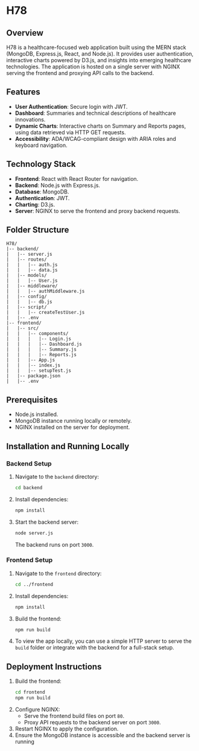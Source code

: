 # H78

## Overview
H78 is a healthcare-focused web application built using the MERN stack (MongoDB, Express.js, React, and Node.js). It provides user authentication, interactive charts powered by D3.js, and insights into emerging healthcare technologies. The application is hosted on a single server with NGINX serving the frontend and proxying API calls to the backend.

## Features
- **User Authentication**: Secure login with JWT.
- **Dashboard**: Summaries and technical descriptions of healthcare innovations.
- **Dynamic Charts**: Interactive charts on Summary and Reports pages, using data retrieved via HTTP GET requests.
- **Accessibility**: ADA/WCAG-compliant design with ARIA roles and keyboard navigation.

## Technology Stack
- **Frontend**: React with React Router for navigation.
- **Backend**: Node.js with Express.js.
- **Database**: MongoDB.
- **Authentication**: JWT.
- **Charting**: D3.js.
- **Server**: NGINX to serve the frontend and proxy backend requests.

## Folder Structure
```plaintext
H78/
|-- backend/
|   |-- server.js
|   |-- routes/
|   |   |-- auth.js
|   |   |-- data.js
|   |-- models/
|   |   |-- User.js
|   |-- middleware/
|   |   |-- authMiddleware.js
|   |-- config/
|   |   |-- db.js
|   |-- script/
|   |   |-- createTestUser.js
|   |-- .env
|-- frontend/
|   |-- src/
|   |   |-- components/
|   |   |   |-- Login.js
|   |   |   |-- Dashboard.js
|   |   |   |-- Summary.js
|   |   |   |-- Reports.js
|   |   |-- App.js
|   |   |-- index.js
|   |   |-- setupTest.js
|   |-- package.json
|   |-- .env
```

## Prerequisites
- Node.js installed.
- MongoDB instance running locally or remotely.
- NGINX installed on the server for deployment.

## Installation and Running Locally

### Backend Setup
1. Navigate to the `backend` directory:
   ```bash
   cd backend
   ```
2. Install dependencies:
   ```bash
   npm install
   ```
3. Start the backend server:
   ```bash
   node server.js
   ```
   The backend runs on port `3000`.

### Frontend Setup
1. Navigate to the `frontend` directory:
   ```bash
   cd ../frontend
   ```
2. Install dependencies:
   ```bash
   npm install
   ```
3. Build the frontend:
   ```bash
   npm run build
   ```
4. To view the app locally, you can use a simple HTTP server to serve the `build` folder or integrate with the backend for a full-stack setup.

## Deployment Instructions
1. Build the frontend:
   ```bash
   cd frontend
   npm run build
   ```
2. Configure NGINX:
   - Serve the frontend build files on port `80`.
   - Proxy API requests to the backend server on port `3000`.
3. Restart NGINX to apply the configuration.
4. Ensure the MongoDB instance is accessible and the backend server is running
